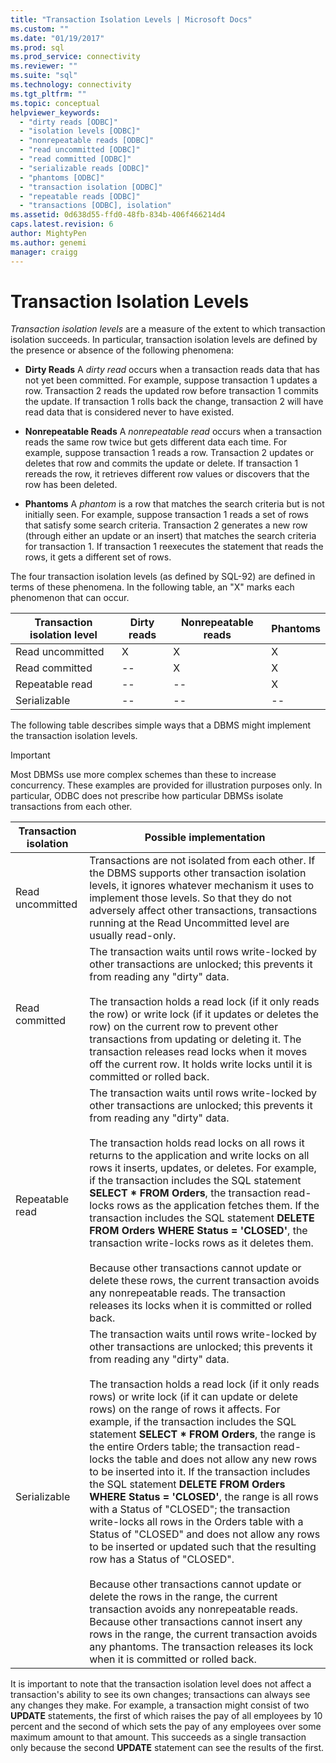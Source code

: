 ```yaml
---
title: "Transaction Isolation Levels | Microsoft Docs"
ms.custom: ""
ms.date: "01/19/2017"
ms.prod: sql
ms.prod_service: connectivity
ms.reviewer: ""
ms.suite: "sql"
ms.technology: connectivity
ms.tgt_pltfrm: ""
ms.topic: conceptual
helpviewer_keywords: 
  - "dirty reads [ODBC]"
  - "isolation levels [ODBC]"
  - "nonrepeatable reads [ODBC]"
  - "read uncommitted [ODBC]"
  - "read committed [ODBC]"
  - "serializable reads [ODBC]"
  - "phantoms [ODBC]"
  - "transaction isolation [ODBC]"
  - "repeatable reads [ODBC]"
  - "transactions [ODBC], isolation"
ms.assetid: 0d638d55-ffd0-48fb-834b-406f466214d4
caps.latest.revision: 6
author: MightyPen
ms.author: genemi
manager: craigg
---
```

# Transaction Isolation Levels
*Transaction isolation levels* are a measure of the extent to which transaction isolation succeeds. In particular, transaction isolation levels are defined by the presence or absence of the following phenomena:  
  
-   **Dirty Reads** A *dirty read* occurs when a transaction reads data that has not yet been committed. For example, suppose transaction 1 updates a row. Transaction 2 reads the updated row before transaction 1 commits the update. If transaction 1 rolls back the change, transaction 2 will have read data that is considered never to have existed.  
  
-   **Nonrepeatable Reads** A *nonrepeatable read* occurs when a transaction reads the same row twice but gets different data each time. For example, suppose transaction 1 reads a row. Transaction 2 updates or deletes that row and commits the update or delete. If transaction 1 rereads the row, it retrieves different row values or discovers that the row has been deleted.  
  
-   **Phantoms** A *phantom* is a row that matches the search criteria but is not initially seen. For example, suppose transaction 1 reads a set of rows that satisfy some search criteria. Transaction 2 generates a new row (through either an update or an insert) that matches the search criteria for transaction 1. If transaction 1 reexecutes the statement that reads the rows, it gets a different set of rows.  
  
 The four transaction isolation levels (as defined by SQL-92) are defined in terms of these phenomena. In the following table, an "X" marks each phenomenon that can occur.  
  
|Transaction isolation level|Dirty reads|Nonrepeatable reads|Phantoms|  
|---------------------------------|-----------------|-------------------------|--------------|  
|Read uncommitted|X|X|X|  
|Read committed|--|X|X|  
|Repeatable read|--|--|X|  
|Serializable|--|--|--|  
  
 The following table describes simple ways that a DBMS might implement the transaction isolation levels.  
  
> [!IMPORTANT]  
>  Most DBMSs use more complex schemes than these to increase concurrency. These examples are provided for illustration purposes only. In particular, ODBC does not prescribe how particular DBMSs isolate transactions from each other.  
  
|Transaction isolation|Possible implementation|  
|---------------------------|-----------------------------|  
|Read uncommitted|Transactions are not isolated from each other. If the DBMS supports other transaction isolation levels, it ignores whatever mechanism it uses to implement those levels. So that they do not adversely affect other transactions, transactions running at the Read Uncommitted level are usually read-only.|  
|Read committed|The transaction waits until rows write-locked by other transactions are unlocked; this prevents it from reading any "dirty" data.<br /><br /> The transaction holds a read lock (if it only reads the row) or write lock (if it updates or deletes the row) on the current row to prevent other transactions from updating or deleting it. The transaction releases read locks when it moves off the current row. It holds write locks until it is committed or rolled back.|  
|Repeatable read|The transaction waits until rows write-locked by other transactions are unlocked; this prevents it from reading any "dirty" data.<br /><br /> The transaction holds read locks on all rows it returns to the application and write locks on all rows it inserts, updates, or deletes. For example, if the transaction includes the SQL statement **SELECT \* FROM Orders**, the transaction read-locks rows as the application fetches them. If the transaction includes the SQL statement **DELETE FROM Orders WHERE Status = 'CLOSED'**, the transaction write-locks rows as it deletes them.<br /><br /> Because other transactions cannot update or delete these rows, the current transaction avoids any nonrepeatable reads. The transaction releases its locks when it is committed or rolled back.|  
|Serializable|The transaction waits until rows write-locked by other transactions are unlocked; this prevents it from reading any "dirty" data.<br /><br /> The transaction holds a read lock (if it only reads rows) or write lock (if it can update or delete rows) on the range of rows it affects. For example, if the transaction includes the SQL statement **SELECT \* FROM Orders**, the range is the entire Orders table; the transaction read-locks the table and does not allow any new rows to be inserted into it. If the transaction includes the SQL statement **DELETE FROM Orders WHERE Status = 'CLOSED'**, the range is all rows with a Status of "CLOSED"; the transaction write-locks all rows in the Orders table with a Status of "CLOSED" and does not allow any rows to be inserted or updated such that the resulting row has a Status of "CLOSED".<br /><br /> Because other transactions cannot update or delete the rows in the range, the current transaction avoids any nonrepeatable reads. Because other transactions cannot insert any rows in the range, the current transaction avoids any phantoms. The transaction releases its lock when it is committed or rolled back.|  
  
 It is important to note that the transaction isolation level does not affect a transaction's ability to see its own changes; transactions can always see any changes they make. For example, a transaction might consist of two **UPDATE** statements, the first of which raises the pay of all employees by 10 percent and the second of which sets the pay of any employees over some maximum amount to that amount. This succeeds as a single transaction only because the second **UPDATE** statement can see the results of the first.
